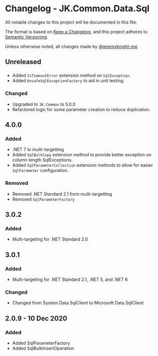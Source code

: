 ﻿# Changelog - JK.Common.Data.Sql

All notable changes to this project will be documented in this file.

The format is based on [Keep a Changelog](https://keepachangelog.com/),
and this project adheres to [Semantic Versioning](https://semver.org/spec/v2.0.0.html).

Unless otherwise noted, all changes made by [@jeremyknight-me](https://github.com/jeremyknight-me).

## Unreleased

###

- Added `IsTimeoutError` extension method on `SqlException`.
- Added `UnsafeSqlExceptionFactory` to aid in unit testing. 

### Changed

- Upgraded to `JK.Common` to 5.0.0
- Refactored logic for some parameter creation to reduce duplication.

## 4.0.0

### Added

- .NET 7 to multi-targetting
- Added `SqlBulkCopy` extension method to provide better exception on column length SqlExceptions.
- Added `SqlParameterCollection` extension methods to allow for easier `SqlParameter` configuration.

### Removed

- Removed .NET Standard 2.1 from multi-targetting
- Removed `SqlParameterFactory`

## 3.0.2

### Added 

- Multi-targeting for .NET Standard 2.0

## 3.0.1

### Added 

- Multi-targeting for .NET Standard 2.1, .NET 5, and .NET 6

### Changed

- Changed from System.Data.SqlClient to Microsoft.Data.SqlClient

## 2.0.9 - 10 Dec 2020

### Added

- Added SqlParameterFactory
- Added SqlBulkInsertOperation

